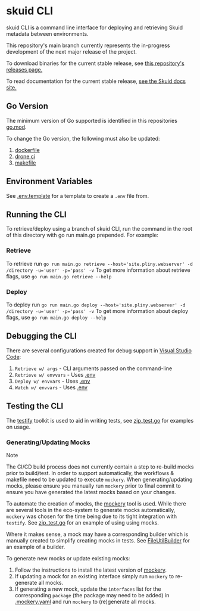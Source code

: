 # skuid CLI

skuid CLI is a command line interface for deploying and retrieving Skuid metadata between environments.

This repository's main branch currently represents the in-progress development of the next major release of the project.

To download binaries for the current stable release, see [this repository's releases page.](https://github.com/skuid/skuid-cli/releases)

To read documentation for the current stable release, [see the Skuid docs site.](https://docs.skuid.com/nlx/v2/en/skuid/cli/) 

## Go Version

The minimum version of Go supported is identified in this repositories [go.mod](go.mod#L4).

To change the Go version, the following must also be updated:

1. [dockerfile](compose/Dockerfile#L1)
1. [drone ci](.drone.yml#L20)
1. [makefile](Makefile#L6)

## Environment Variables

See [.env.template](.env.template) for a template to create a `.env` file from.

## Running the CLI

To retrieve/deploy using a branch of skuid CLI, run the command in the root of this directory with go run main.go prepended. For example:

### Retrieve

To retrieve run ```go run main.go retrieve --host='site.pliny.webserver' -d /directory -u='user' -p='pass' -v```
To get more information about retrieve flags, use ```go run main.go retrieve --help```

### Deploy

To deploy run ```go run main.go deploy --host='site.pliny.webserver' -d /directory -u='user' -p='pass' -v```
To get more information about deploy flags, use ```go run main.go deploy --help```

## Debugging the CLI

There are several configurations created for debug support in [Visual Studio Code](.vscode/launch.json):

1. `Retrieve w/ args` - CLI arguments passed on the command-line
2. `Retrieve w/ envvars` - Uses [.env](#environment-variables)
3. `Deploy w/ envvars` - Uses [.env](#environment-variables)
4. `Watch w/ envvars` - Uses [.env](#environment-variables)

## Testing the CLI

The [testify](https://github.com/stretchr/testify) toolkit is used to aid in writing tests, see [zip_test.go](./pkg/zip_test.go) for examples on usage.

### Generating/Updating Mocks

> [!NOTE]
> The CI/CD build process does not currently contain a step to re-build mocks prior to build/test.  In order to support automatically, the workflows & makefile need to be updated to execute `mockery`.  When generating/updating mocks, please ensure you manually run `mockery` prior to final commit to ensure you have generated the latest mocks based on your changes.

To automate the creation of mocks, the [mockery](https://github.com/vektra/mockery) tool is used.  While there are several tools in the eco-system to generate mocks automatically, `mockery` was chosen for the time being due to its tight integration with `testify`.  See [zip_test.go](./pkg/zip_test.go) for an example of using using mocks.

Where it makes sense, a mock may have a corresponding builder which is manually created to simplify creating mocks in tests.  See [FileUtilBuilder](./pkg/util/testutil/file_util_builder.go) for an example of a builder.

To generate new mocks or update existing mocks:

1. Follow the instructions to install the latest version of [mockery](https://vektra.github.io/mockery/latest/installation/).
2. If updating a mock for an existing interface simply run `mockery` to re-generate all mocks.
3. If generating a new mock, update the `interfaces` list for the corresponding `package` (the package may need to be added) in [.mockery.yaml](.mockery.yaml) and run `mockery` to (re)generate all mocks.